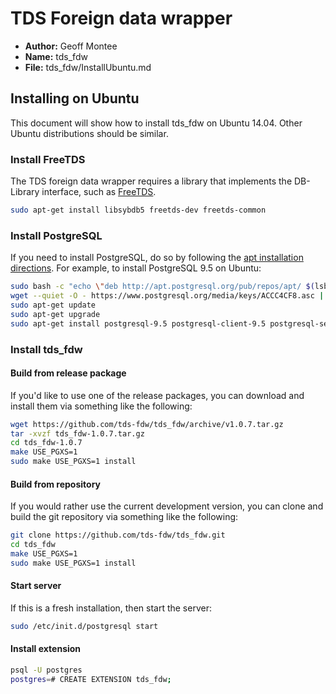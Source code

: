 # TDS Foreign data wrapper

* **Author:** Geoff Montee
* **Name:** tds_fdw
* **File:** tds_fdw/InstallUbuntu.md

## Installing on Ubuntu

This document will show how to install tds_fdw on Ubuntu 14.04. Other Ubuntu distributions should be similar. 

### Install FreeTDS

The TDS foreign data wrapper requires a library that implements the DB-Library interface,
such as [FreeTDS](http://www.freetds.org).

```bash
sudo apt-get install libsybdb5 freetds-dev freetds-common
```

### Install PostgreSQL

If you need to install PostgreSQL, do so by following the [apt installation directions](https://wiki.postgresql.org/wiki/Apt). For example, to install PostgreSQL 9.5 on Ubuntu:

```bash
sudo bash -c "echo \"deb http://apt.postgresql.org/pub/repos/apt/ $(lsb_release -c -s)-pgdg main\" > /etc/apt/sources.list.d/pgdg.list"
wget --quiet -O - https://www.postgresql.org/media/keys/ACCC4CF8.asc | sudo apt-key add -
sudo apt-get update
sudo apt-get upgrade
sudo apt-get install postgresql-9.5 postgresql-client-9.5 postgresql-server-dev-9.5
```

### Install tds_fdw

#### Build from release package

If you'd like to use one of the release packages, you can download and install them via something like the following:

```bash
wget https://github.com/tds-fdw/tds_fdw/archive/v1.0.7.tar.gz
tar -xvzf tds_fdw-1.0.7.tar.gz
cd tds_fdw-1.0.7
make USE_PGXS=1
sudo make USE_PGXS=1 install
```

#### Build from repository

If you would rather use the current development version, you can clone and build the git repository via something like the following:

```bash
git clone https://github.com/tds-fdw/tds_fdw.git
cd tds_fdw
make USE_PGXS=1
sudo make USE_PGXS=1 install
```

#### Start server 

If this is a fresh installation, then start the server:

```bash
sudo /etc/init.d/postgresql start
```

#### Install extension

```bash
psql -U postgres
postgres=# CREATE EXTENSION tds_fdw;
```
